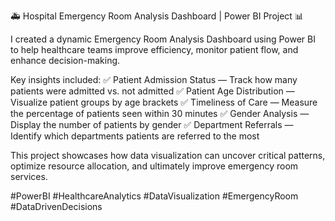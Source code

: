 🚑 Hospital Emergency Room Analysis Dashboard | Power BI Project 📊

I created a dynamic Emergency Room Analysis Dashboard using Power BI to help healthcare teams improve efficiency, monitor patient flow, and enhance decision-making.

Key insights included: ✅ Patient Admission Status — Track how many patients were admitted vs. not admitted
✅ Patient Age Distribution — Visualize patient groups by age brackets
✅ Timeliness of Care — Measure the percentage of patients seen within 30 minutes
✅ Gender Analysis — Display the number of patients by gender
✅ Department Referrals — Identify which departments patients are referred to the most

This project showcases how data visualization can uncover critical patterns, optimize resource allocation, and ultimately improve emergency room services.

#PowerBI #HealthcareAnalytics #DataVisualization #EmergencyRoom #DataDrivenDecisions
